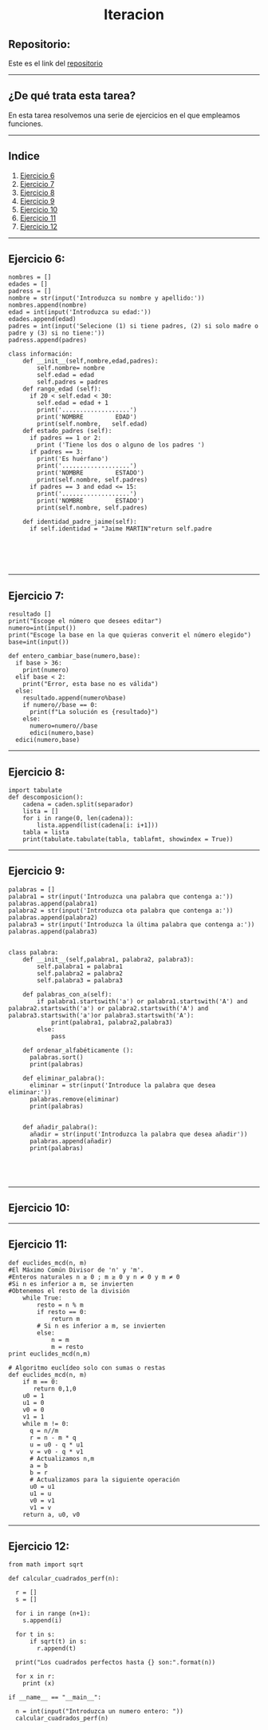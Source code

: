 <h1 align="center">	Iteracion </h1>
<h2>Repositorio:</h2>

Este es el link del [repositorio](https://github.com/albabernal03/iteracion)
***

<h2>¿De qué trata esta tarea?</h2>

En esta tarea resolvemos una serie de ejercicios en el que empleamos funciones.

***

## Indice
1. [Ejercicio 6](#id1)
2. [Ejercicio 7](#id2)
3. [Ejercicio 8](#id3)
4. [Ejercicio 9](#id4)
5. [Ejercicio 10](#id5)
6. [Ejercicio 11](#id6)
7. [Ejercicio 12](#id7)


***

## Ejercicio 6:<a name="id1"></a>

```
nombres = []
edades = []
padress = []
nombre = str(input('Introduzca su nombre y apellido:'))
nombres.append(nombre)
edad = int(input('Introduzca su edad:'))
edades.append(edad)
padres = int(input('Selecione (1) si tiene padres, (2) si solo madre o padre y (3) si no tiene:'))
padress.append(padres)

class información:
    def __init__(self,nombre,edad,padres):
        self.nombre= nombre
        self.edad = edad 
        self.padres = padres 
    def rango_edad (self):
      if 20 < self.edad < 30:
        self.edad = edad + 1
        print('...................')
        print('NOMBRE         EDAD')
        print(self.nombre,   self.edad)
    def estado_padres (self):
      if padres == 1 or 2:
        print ('Tiene los dos o alguno de los padres ')
      if padres == 3:
        print('Es huérfano')
        print('...................')
        print('NOMBRE         ESTADO')
        print(self.nombre, self.padres)
      if padres == 3 and edad <= 15:
        print('...................')
        print('NOMBRE         ESTADO')
        print(self.nombre, self.padres)
        
    def identidad_padre_jaime(self):
      if self.identidad = "Jaime MARTIN"return self.padre

        




```
***

## Ejercicio 7:<a name="id2"></a>

```
resultado []
print("Escoge el número que desees editar")
numero=int(input())
print("Escoge la base en la que quieras converit el número elegido")
base=int(input())

def entero_cambiar_base(numero,base):
  if base > 36:
    print(numero)
  elif base < 2:
    print("Error, esta base no es válida")
  else:
    resultado.append(numero%base)
    if numero//base == 0:
      print(f"La solución es {resultado}")
    else:
      numero=numero//base
      edici(numero,base)
  edici(numero,base)
```
***

## Ejercicio 8:<a name="id3"></a>
```
import tabulate
def descomposicion():
    cadena = caden.split(separador)
    lista = []
    for i in range(0, len(cadena)):
        lista.append(list(cadena[i: i+1]))
    tabla = lista
    print(tabulate.tabulate(tabla, tablafmt, showindex = True))
```
***

## Ejercicio 9:<a name="id4"></a>

```
palabras = []
palabra1 = str(input('Introduzca una palabra que contenga a:'))
palabras.append(palabra1)
palabra2 = str(input('Introduzca ota palabra que contenga a:'))
palabras.append(palabra2)
palabra3 = str(input('Introduzca la última palabra que contenga a:'))
palabras.append(palabra3)


class palabra:
    def __init__(self,palabra1, palabra2, palabra3):
        self.palabra1 = palabra1
        self.palabra2 = palabra2
        self.palabra3 = palabra3

    def palabras_con_a(self):
        if palabra1.startswith('a') or palabra1.startswith('A') and palabra2.startswith('a') or palabra2.startswith('A') and palabra3.startswith('a')or palabra3.startswith('A'):
            print(palabra1, palabra2,palabra3)
        else:
            pass
    
    def ordenar_alfabéticamente ():
      palabras.sort()
      print(palabras)
      
    def eliminar_palabra():
      eliminar = str(input('Introduce la palabra que desea eliminar:'))
      palabras.remove(eliminar)
      print(palabras)

      
    def añadir_palabra():
      añadir = str(input('Introduzca la palabra que desea añadir'))
      palabras.append(añadir)
      print(palabras)
      
      



```
***

## Ejercicio 10:<a name="id5"></a>


***

## Ejercicio 11:<a name="id6"></a>

```
def euclides_mcd(n, m)
#El Máximo Común Divisor de 'n' y 'm'.
#Enteros naturales n ≥ 0 ; m ≥ 0 y n ≠ 0 y m ≠ 0
#Si n es inferior a m, se invierten
#Obtenemos el resto de la división
    while True:
        resto = n % m
        if resto == 0:
            return m
        # Si n es inferior a m, se invierten
        else:
            n = m
            m = resto
print euclides_mcd(n,m)

# Algoritmo euclídeo solo con sumas o restas
def euclides_mcd(n, m)
    if m == 0:
       return 0,1,0
    u0 = 1
    u1 = 0
    v0 = 0
    v1 = 1
    while m != 0:
      q = n//m
      r = n - m * q
      u = u0 - q * u1
      v = v0 - q * v1
      # Actualizamos n,m
      a = b
      b = r
      # Actualizamos para la siguiente operación
      u0 = u1 
      u1 = u
      v0 = v1
      v1 = v
    return a, u0, v0
```
***

## Ejercicio 12:<a name="id7"></a>

```
from math import sqrt

def calcular_cuadrados_perf(n):

  r = []
  s = []
 
  for i in range (n+1):
    s.append(i)

  for t in s:
      if sqrt(t) in s:
        r.append(t)

  print("Los cuadrados perfectos hasta {} son:".format(n))
  
  for x in r:
    print (x)

if __name__ == "__main__":

  n = int(input("Introduzca un numero entero: "))
  calcular_cuadrados_perf(n)
  
  ```
